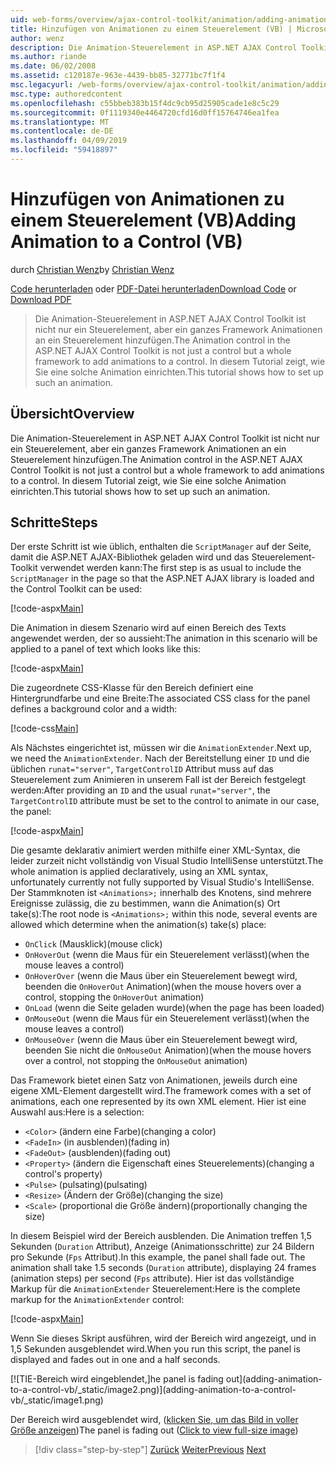 ```yaml
---
uid: web-forms/overview/ajax-control-toolkit/animation/adding-animation-to-a-control-vb
title: Hinzufügen von Animationen zu einem Steuerelement (VB) | Microsoft-Dokumentation
author: wenz
description: Die Animation-Steuerelement in ASP.NET AJAX Control Toolkit ist nicht nur ein Steuerelement, aber ein ganzes Framework Animationen an ein Steuerelement hinzufügen. Dieses Tutorial zeigt, wie...
ms.author: riande
ms.date: 06/02/2008
ms.assetid: c120187e-963e-4439-bb85-32771bc7f1f4
msc.legacyurl: /web-forms/overview/ajax-control-toolkit/animation/adding-animation-to-a-control-vb
msc.type: authoredcontent
ms.openlocfilehash: c55bbeb383b15f4dc9cb95d25905cade1e8c5c29
ms.sourcegitcommit: 0f1119340e4464720cfd16d0ff15764746ea1fea
ms.translationtype: MT
ms.contentlocale: de-DE
ms.lasthandoff: 04/09/2019
ms.locfileid: "59418897"
---
```

# <a name="adding-animation-to-a-control-vb"></a><span data-ttu-id="532fe-104">Hinzufügen von Animationen zu einem Steuerelement (VB)</span><span class="sxs-lookup"><span data-stu-id="532fe-104">Adding Animation to a Control (VB)</span></span>

<span data-ttu-id="532fe-105">durch [Christian Wenz](https://github.com/wenz)</span><span class="sxs-lookup"><span data-stu-id="532fe-105">by [Christian Wenz](https://github.com/wenz)</span></span>

<span data-ttu-id="532fe-106">[Code herunterladen](http://download.microsoft.com/download/f/9/a/f9a26acd-8df4-4484-8a18-199e4598f411/Animation1.vb.zip) oder [PDF-Datei herunterladen](http://download.microsoft.com/download/6/7/1/6718d452-ff89-4d3f-a90e-c74ec2d636a3/animation1VB.pdf)</span><span class="sxs-lookup"><span data-stu-id="532fe-106">[Download Code](http://download.microsoft.com/download/f/9/a/f9a26acd-8df4-4484-8a18-199e4598f411/Animation1.vb.zip) or [Download PDF](http://download.microsoft.com/download/6/7/1/6718d452-ff89-4d3f-a90e-c74ec2d636a3/animation1VB.pdf)</span></span>

> <span data-ttu-id="532fe-107">Die Animation-Steuerelement in ASP.NET AJAX Control Toolkit ist nicht nur ein Steuerelement, aber ein ganzes Framework Animationen an ein Steuerelement hinzufügen.</span><span class="sxs-lookup"><span data-stu-id="532fe-107">The Animation control in the ASP.NET AJAX Control Toolkit is not just a control but a whole framework to add animations to a control.</span></span> <span data-ttu-id="532fe-108">In diesem Tutorial zeigt, wie Sie eine solche Animation einrichten.</span><span class="sxs-lookup"><span data-stu-id="532fe-108">This tutorial shows how to set up such an animation.</span></span>


## <a name="overview"></a><span data-ttu-id="532fe-109">Übersicht</span><span class="sxs-lookup"><span data-stu-id="532fe-109">Overview</span></span>

<span data-ttu-id="532fe-110">Die Animation-Steuerelement in ASP.NET AJAX Control Toolkit ist nicht nur ein Steuerelement, aber ein ganzes Framework Animationen an ein Steuerelement hinzufügen.</span><span class="sxs-lookup"><span data-stu-id="532fe-110">The Animation control in the ASP.NET AJAX Control Toolkit is not just a control but a whole framework to add animations to a control.</span></span> <span data-ttu-id="532fe-111">In diesem Tutorial zeigt, wie Sie eine solche Animation einrichten.</span><span class="sxs-lookup"><span data-stu-id="532fe-111">This tutorial shows how to set up such an animation.</span></span>

## <a name="steps"></a><span data-ttu-id="532fe-112">Schritte</span><span class="sxs-lookup"><span data-stu-id="532fe-112">Steps</span></span>

<span data-ttu-id="532fe-113">Der erste Schritt ist wie üblich, enthalten die `ScriptManager` auf der Seite, damit die ASP.NET AJAX-Bibliothek geladen wird und das Steuerelement-Toolkit verwendet werden kann:</span><span class="sxs-lookup"><span data-stu-id="532fe-113">The first step is as usual to include the `ScriptManager` in the page so that the ASP.NET AJAX library is loaded and the Control Toolkit can be used:</span></span>

[!code-aspx[Main](adding-animation-to-a-control-vb/samples/sample1.aspx)]

<span data-ttu-id="532fe-114">Die Animation in diesem Szenario wird auf einen Bereich des Texts angewendet werden, der so aussieht:</span><span class="sxs-lookup"><span data-stu-id="532fe-114">The animation in this scenario will be applied to a panel of text which looks like this:</span></span>

[!code-aspx[Main](adding-animation-to-a-control-vb/samples/sample2.aspx)]

<span data-ttu-id="532fe-115">Die zugeordnete CSS-Klasse für den Bereich definiert eine Hintergrundfarbe und eine Breite:</span><span class="sxs-lookup"><span data-stu-id="532fe-115">The associated CSS class for the panel defines a background color and a width:</span></span>

[!code-css[Main](adding-animation-to-a-control-vb/samples/sample3.css)]

<span data-ttu-id="532fe-116">Als Nächstes eingerichtet ist, müssen wir die `AnimationExtender`.</span><span class="sxs-lookup"><span data-stu-id="532fe-116">Next up, we need the `AnimationExtender`.</span></span> <span data-ttu-id="532fe-117">Nach der Bereitstellung einer `ID` und die üblichen `runat="server"`, `TargetControlID` Attribut muss auf das Steuerelement zum Animieren in unserem Fall ist der Bereich festgelegt werden:</span><span class="sxs-lookup"><span data-stu-id="532fe-117">After providing an `ID` and the usual `runat="server"`, the `TargetControlID` attribute must be set to the control to animate in our case, the panel:</span></span>

[!code-aspx[Main](adding-animation-to-a-control-vb/samples/sample4.aspx)]

<span data-ttu-id="532fe-118">Die gesamte deklarativ animiert werden mithilfe einer XML-Syntax, die leider zurzeit nicht vollständig von Visual Studio IntelliSense unterstützt.</span><span class="sxs-lookup"><span data-stu-id="532fe-118">The whole animation is applied declaratively, using an XML syntax, unfortunately currently not fully supported by Visual Studio's IntelliSense.</span></span> <span data-ttu-id="532fe-119">Der Stammknoten ist `<Animations>;` innerhalb des Knotens, sind mehrere Ereignisse zulässig, die zu bestimmen, wann die Animation(s) Ort take(s):</span><span class="sxs-lookup"><span data-stu-id="532fe-119">The root node is `<Animations>;` within this node, several events are allowed which determine when the animation(s) take(s) place:</span></span>

- `OnClick` <span data-ttu-id="532fe-120">(Mausklick)</span><span class="sxs-lookup"><span data-stu-id="532fe-120">(mouse click)</span></span>
- `OnHoverOut` <span data-ttu-id="532fe-121">(wenn die Maus für ein Steuerelement verlässt)</span><span class="sxs-lookup"><span data-stu-id="532fe-121">(when the mouse leaves a control)</span></span>
- `OnHoverOver` <span data-ttu-id="532fe-122">(wenn die Maus über ein Steuerelement bewegt wird, beenden die `OnHoverOut` Animation)</span><span class="sxs-lookup"><span data-stu-id="532fe-122">(when the mouse hovers over a control, stopping the `OnHoverOut` animation)</span></span>
- `OnLoad` <span data-ttu-id="532fe-123">(wenn die Seite geladen wurde)</span><span class="sxs-lookup"><span data-stu-id="532fe-123">(when the page has been loaded)</span></span>
- `OnMouseOut` <span data-ttu-id="532fe-124">(wenn die Maus für ein Steuerelement verlässt)</span><span class="sxs-lookup"><span data-stu-id="532fe-124">(when the mouse leaves a control)</span></span>
- `OnMouseOver` <span data-ttu-id="532fe-125">(wenn die Maus über ein Steuerelement bewegt wird, beenden Sie nicht die `OnMouseOut` Animation)</span><span class="sxs-lookup"><span data-stu-id="532fe-125">(when the mouse hovers over a control, not stopping the `OnMouseOut` animation)</span></span>

<span data-ttu-id="532fe-126">Das Framework bietet einen Satz von Animationen, jeweils durch eine eigene XML-Element dargestellt wird.</span><span class="sxs-lookup"><span data-stu-id="532fe-126">The framework comes with a set of animations, each one represented by its own XML element.</span></span> <span data-ttu-id="532fe-127">Hier ist eine Auswahl aus:</span><span class="sxs-lookup"><span data-stu-id="532fe-127">Here is a selection:</span></span>

- `<Color>` <span data-ttu-id="532fe-128">(ändern eine Farbe)</span><span class="sxs-lookup"><span data-stu-id="532fe-128">(changing a color)</span></span>
- `<FadeIn>` <span data-ttu-id="532fe-129">(in ausblenden)</span><span class="sxs-lookup"><span data-stu-id="532fe-129">(fading in)</span></span>
- `<FadeOut>` <span data-ttu-id="532fe-130">(ausblenden)</span><span class="sxs-lookup"><span data-stu-id="532fe-130">(fading out)</span></span>
- `<Property>` <span data-ttu-id="532fe-131">(ändern die Eigenschaft eines Steuerelements)</span><span class="sxs-lookup"><span data-stu-id="532fe-131">(changing a control's property)</span></span>
- `<Pulse>` <span data-ttu-id="532fe-132">(pulsating)</span><span class="sxs-lookup"><span data-stu-id="532fe-132">(pulsating)</span></span>
- `<Resize>` <span data-ttu-id="532fe-133">(Ändern der Größe)</span><span class="sxs-lookup"><span data-stu-id="532fe-133">(changing the size)</span></span>
- `<Scale>` <span data-ttu-id="532fe-134">(proportional die Größe ändern)</span><span class="sxs-lookup"><span data-stu-id="532fe-134">(proportionally changing the size)</span></span>

<span data-ttu-id="532fe-135">In diesem Beispiel wird der Bereich ausblenden. Die Animation treffen 1,5 Sekunden (`Duration` Attribut), Anzeige (Animationsschritte) zur 24 Bildern pro Sekunde (`Fps` Attribut).</span><span class="sxs-lookup"><span data-stu-id="532fe-135">In this example, the panel shall fade out. The animation shall take 1.5 seconds (`Duration` attribute), displaying 24 frames (animation steps) per second (`Fps` attribute).</span></span> <span data-ttu-id="532fe-136">Hier ist das vollständige Markup für die `AnimationExtender` Steuerelement:</span><span class="sxs-lookup"><span data-stu-id="532fe-136">Here is the complete markup for the `AnimationExtender` control:</span></span>

[!code-aspx[Main](adding-animation-to-a-control-vb/samples/sample5.aspx)]

<span data-ttu-id="532fe-137">Wenn Sie dieses Skript ausführen, wird der Bereich wird angezeigt, und in 1,5 Sekunden ausgeblendet wird.</span><span class="sxs-lookup"><span data-stu-id="532fe-137">When you run this script, the panel is displayed and fades out in one and a half seconds.</span></span>


[![T<span data-ttu-id="532fe-138">IE-Bereich wird eingeblendet,]</span><span class="sxs-lookup"><span data-stu-id="532fe-138">he panel is fading out]</span></span>(adding-animation-to-a-control-vb/_static/image2.png)](adding-animation-to-a-control-vb/_static/image1.png)

<span data-ttu-id="532fe-139">Der Bereich wird ausgeblendet wird, ([klicken Sie, um das Bild in voller Größe anzeigen](adding-animation-to-a-control-vb/_static/image3.png))</span><span class="sxs-lookup"><span data-stu-id="532fe-139">The panel is fading out ([Click to view full-size image](adding-animation-to-a-control-vb/_static/image3.png))</span></span>

> [!div class="step-by-step"]
> <span data-ttu-id="532fe-140">[Zurück](dynamically-controlling-updatepanel-animations-cs.md)
> [Weiter](executing-several-animations-at-the-same-time-vb.md)</span><span class="sxs-lookup"><span data-stu-id="532fe-140">[Previous](dynamically-controlling-updatepanel-animations-cs.md)
[Next](executing-several-animations-at-the-same-time-vb.md)</span></span>

